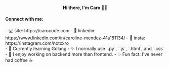 <!-- ### Heyo, I'm Caro 👋🏼 -->

<div align="center">
   <h4>Hi there, I'm Caro 👋🏼</h4>
  
</div>

<div align='left'>
  <h4>Connect with me:</h4>
   - 💻 site: https://carocode.com
   - 🤝 linkedin: https://www.linkedin.com/in/caroline-mendez-41a181134/
   - 📸 insta: https://instagram.com/notcxro
</div>

<div align="left">
   - 🌱 Currently learning Golang
   - ✨ I normally use `.py`, `.js`, `.html`, and `.css`
   - 🚀 I enjoy working on backend more than frontend.
   - ✨ Fun fact: I've never had coffee ☕️
</div>


